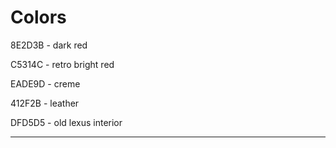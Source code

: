 # Colors

8E2D3B - dark red

C5314C - retro bright red

EADE9D - creme

412F2B - leather

DFD5D5 - old lexus interior

---


